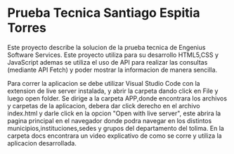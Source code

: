 # Prueba Tecnica Santiago Espitia Torres
Este proyecto describe la solucion de la prueba tecnica de Engenius Software Services. Este proyecto utiliza para su desarrollo HTML5,CSS y JavaScript ademas se utiliza el uso de API para realizar las consultas (mediante API Fetch) y poder mostrar la informacion de manera sencilla. 

Para correr la aplicacion se debe utilizar Visual Studio Code con la extension de live server instalada, y abrir la carpeta dando click en File y luego open folder. Se dirige a la carpeta APP,donde encontrara los archivos y carpetas de la aplicacion, debera dar click derecho en el archivo index.html y darle click en la opcion "Open with live server", este abrira la pagina principal en el navegador donde podra navegar en los distintos municipios,instituciones,sedes y grupos del departamento del tolima. En la carpeta docs encontrara un video explicativo de como se corre y utiliza la aplicacion desarrollada.